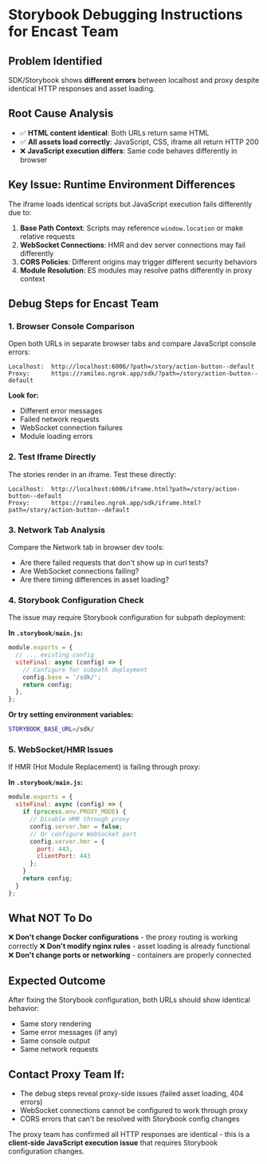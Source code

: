 # Storybook Debugging Instructions for Encast Team

## Problem Identified
SDK/Storybook shows **different errors** between localhost and proxy despite identical HTTP responses and asset loading.

## Root Cause Analysis
- ✅ **HTML content identical**: Both URLs return same HTML
- ✅ **All assets load correctly**: JavaScript, CSS, iframe all return HTTP 200
- ❌ **JavaScript execution differs**: Same code behaves differently in browser

## Key Issue: Runtime Environment Differences

The iframe loads identical scripts but JavaScript execution fails differently due to:

1. **Base Path Context**: Scripts may reference `window.location` or make relative requests
2. **WebSocket Connections**: HMR and dev server connections may fail differently  
3. **CORS Policies**: Different origins may trigger different security behaviors
4. **Module Resolution**: ES modules may resolve paths differently in proxy context

## Debug Steps for Encast Team

### 1. Browser Console Comparison
Open both URLs in separate browser tabs and compare JavaScript console errors:

```
Localhost:  http://localhost:6006/?path=/story/action-button--default
Proxy:      https://ramileo.ngrok.app/sdk/?path=/story/action-button--default
```

**Look for:**
- Different error messages
- Failed network requests  
- WebSocket connection failures
- Module loading errors

### 2. Test Iframe Directly
The stories render in an iframe. Test these directly:

```
Localhost:  http://localhost:6006/iframe.html?path=/story/action-button--default
Proxy:      https://ramileo.ngrok.app/sdk/iframe.html?path=/story/action-button--default
```

### 3. Network Tab Analysis
Compare the Network tab in browser dev tools:
- Are there failed requests that don't show up in curl tests?
- Are WebSocket connections failing?
- Are there timing differences in asset loading?

### 4. Storybook Configuration Check
The issue may require Storybook configuration for subpath deployment:

**In `.storybook/main.js`:**
```javascript
module.exports = {
  // ... existing config
  viteFinal: async (config) => {
    // Configure for subpath deployment
    config.base = '/sdk/';
    return config;
  },
};
```

**Or try setting environment variables:**
```bash
STORYBOOK_BASE_URL=/sdk/
```

### 5. WebSocket/HMR Issues
If HMR (Hot Module Replacement) is failing through proxy:

**In `.storybook/main.js`:**
```javascript
module.exports = {
  viteFinal: async (config) => {
    if (process.env.PROXY_MODE) {
      // Disable HMR through proxy
      config.server.hmr = false;
      // Or configure WebSocket port
      config.server.hmr = {
        port: 443,
        clientPort: 443
      };
    }
    return config;
  }
};
```

## What NOT To Do

❌ **Don't change Docker configurations** - the proxy routing is working correctly
❌ **Don't modify nginx rules** - asset loading is already functional  
❌ **Don't change ports or networking** - containers are properly connected

## Expected Outcome

After fixing the Storybook configuration, both URLs should show identical behavior:
- Same story rendering
- Same error messages (if any)
- Same console output
- Same network requests

## Contact Proxy Team If:
- The debug steps reveal proxy-side issues (failed asset loading, 404 errors)
- WebSocket connections cannot be configured to work through proxy
- CORS errors that can't be resolved with Storybook config changes

The proxy team has confirmed all HTTP responses are identical - this is a **client-side JavaScript execution issue** that requires Storybook configuration changes.
